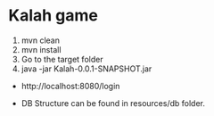 # Kalah game

1. mvn clean
2. mvn install
3. Go to the target folder
4. java -jar Kalah-0.0.1-SNAPSHOT.jar

- http://localhost:8080/login

- DB Structure can be found in resources/db folder.